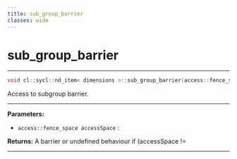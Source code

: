 ```yaml
---
title: sub_group_barrier
classes: wide
---
```

# sub_group_barrier

---

```cpp
void cl::sycl::nd_item< dimensions >::sub_group_barrier(access::fence_space accessSpace=access::fence_space::global_and_local) const
```


Access to subgroup barrier. 


---
**Parameters:**

 - `access::fence_space accessSpace`
: 

**Returns:** A barrier or undefined behaviour if (accessSpace != 

---
